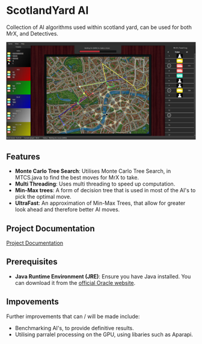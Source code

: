 # ScotlandYard AI

Collection of AI algorithms used within scotland yard, can be used for both MrX, and Detectives.

<img src="ScotImg.png">

## Features

- **Monte Carlo Tree Search**: Utilises Monte Carlo Tree Search, in MTCS.java to find the best moves for MrX to take.
- **Multi Threading**: Uses multi threading to speed up computation.
- **Min-Max trees**: A form of decision tree that is used in most of the AI's to pick the optimal move.
- **UltraFast**: An approximation of Min-Max Trees, that allow for greater look ahead and therefore better AI moves.

## Project Documentation

[Project Documentation](https://docs.google.com/document/d/10P0K3mW9pUqetGPaQNBEHKmPo4Igr67vwqyL1C7Fguk/edit?usp=sharing)

## Prerequisites

- **Java Runtime Environment (JRE)**: Ensure you have Java installed. You can download it from the [official Oracle website](https://www.oracle.com/java/technologies/downloads/).

## Impovements
Further improvements that can / will be made include:
- Benchmarking AI's, to provide definitive results.
- Utilising parralel processing on the GPU, using libaries such as Aparapi.










